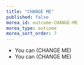 ```yaml
---
title: "CHANGE ME"
published: false
morea_id: outcome-CHANGE-ME
morea_type: outcome
morea_sort_order: 7
---
```


  * You can (CHANGE ME) 
  * You can (CHANGE ME)
